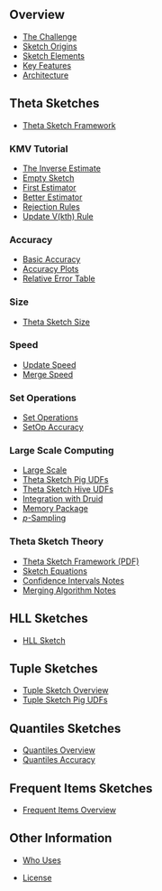 ---
---
<link rel="stylesheet" href="/css/toc.css">

## Overview
* [The Challenge](TheChallenge.html)
* [Sketch Origins](SketchOrigins.html)
* [Sketch Elements](SketchElements.html)
* [Key Features](KeyFeatures.html)
* [Architecture](Architecture.html)

## Theta Sketches
* [Theta Sketch Framework](ThetaSketchFramework.html)

### KMV Tutorial
* [The Inverse Estimate](InverseEstimate.html)
* [Empty Sketch](KMVempty.html)
* [First Estimator](KMVfirstEst.html)
* [Better Estimator](KMVbetterEst.html)
* [Rejection Rules](KMVrejection.html)
* [Update V(kth) Rule](KMVupdateVkth.html)

### Accuracy
* [Basic Accuracy](Accuracy.html)
* [Accuracy Plots](AccuracyPlots.html)
* [Relative Error Table](ErrorTable.html)

### Size
* [Theta Sketch Size](ThetaSize.html)

### Speed
* [Update Speed](UpdateSpeed.html)
* [Merge Speed](MergeSpeed.html)

### Set Operations
* [Set Operations](ThetaSketchSetOps.html)
* [SetOp Accuracy](ThetaSketchSetOpsAccuracy.html)

### Large Scale Computing
* [Large Scale](LargeScale.html)
* [Theta Sketch Pig UDFs](ThetaPigUDFs.html)
* [Theta Sketch Hive UDFs](ThetaHiveUDFs.html)
* [Integration with Druid](DruidIntegration.html)
* [Memory Package](MemoryPackage.html)
* [<i>p</i>-Sampling](Sampling.html)

### Theta Sketch Theory
* [Theta Sketch Framework (PDF)](https://github.com/DataSketches/DataSketches.github.io/blob/master/docs/ThetaSketchFramework.pdf)
* [Sketch Equations](https://github.com/DataSketches/DataSketches.github.io/blob/master/docs/SketchEquations.pdf)
* [Confidence Intervals Notes](ConfidenceIntervals.html)
* [Merging Algorithm Notes](MergingAlgorithm.html)

## HLL Sketches
* [HLL Sketch](HLL.html)

## Tuple Sketches
* [Tuple Sketch Overview](TupleOverview.html)
* [Tuple Sketch Pig UDFs](TuplePigUDFs.html)
<!-- * [Tuple Sketch Hive UDFs](TupleHiveUDFs.html) -->

## Quantiles Sketches
* [Quantiles Overview](QuantilesOverview.html)
* [Quantiles Accuracy](QuantilesAccuracy.html)

## Frequent Items Sketches
* [Frequent Items Overview](FrequentItemsOverview.html)

<!--  Getting Started  -->


## Other Information
* [Who Uses](WhoUses.html)
<!-- * [Endorsements](endorsements.html) -->
* [License](/LICENSE.html)